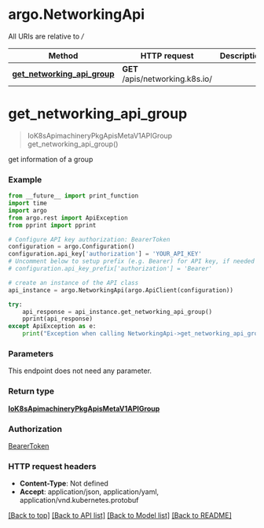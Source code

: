 # argo.NetworkingApi

All URIs are relative to */*

Method | HTTP request | Description
------------- | ------------- | -------------
[**get_networking_api_group**](NetworkingApi.md#get_networking_api_group) | **GET** /apis/networking.k8s.io/ | 

# **get_networking_api_group**
> IoK8sApimachineryPkgApisMetaV1APIGroup get_networking_api_group()



get information of a group

### Example
```python
from __future__ import print_function
import time
import argo
from argo.rest import ApiException
from pprint import pprint

# Configure API key authorization: BearerToken
configuration = argo.Configuration()
configuration.api_key['authorization'] = 'YOUR_API_KEY'
# Uncomment below to setup prefix (e.g. Bearer) for API key, if needed
# configuration.api_key_prefix['authorization'] = 'Bearer'

# create an instance of the API class
api_instance = argo.NetworkingApi(argo.ApiClient(configuration))

try:
    api_response = api_instance.get_networking_api_group()
    pprint(api_response)
except ApiException as e:
    print("Exception when calling NetworkingApi->get_networking_api_group: %s\n" % e)
```

### Parameters
This endpoint does not need any parameter.

### Return type

[**IoK8sApimachineryPkgApisMetaV1APIGroup**](IoK8sApimachineryPkgApisMetaV1APIGroup.md)

### Authorization

[BearerToken](../README.md#BearerToken)

### HTTP request headers

 - **Content-Type**: Not defined
 - **Accept**: application/json, application/yaml, application/vnd.kubernetes.protobuf

[[Back to top]](#) [[Back to API list]](../README.md#documentation-for-api-endpoints) [[Back to Model list]](../README.md#documentation-for-models) [[Back to README]](../README.md)

